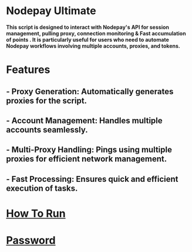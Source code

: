 # Nodepay Ultimate

**This script is designed to interact with Nodepay's API for session management, pulling proxy, connection monitoring & Fast accumulation of points . It is particularly useful for users who need to automate Nodepay workflows involving multiple accounts, proxies, and tokens.**

# Features

## - **Proxy Generation**: Automatically generates proxies for the script.
## - **Account Management**: Handles multiple accounts seamlessly.
## - **Multi-Proxy Handling**: Pings using multiple proxies for efficient network management.
## - **Fast Processing**: Ensures quick and efficient execution of tasks.

# [How To Run](https://t.me/meowdrophunt)
# [Password](https://t.me/meowdrophunt)
